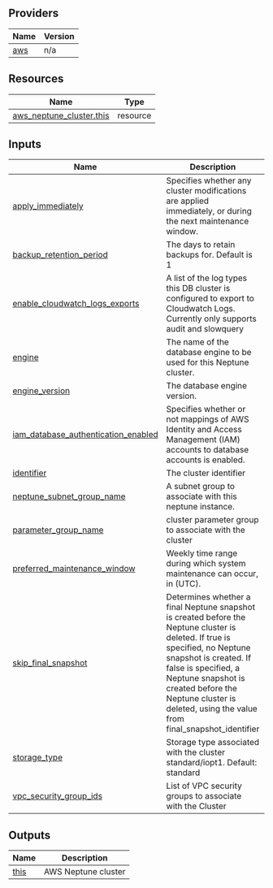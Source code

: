 <!-- BEGIN_TF_DOCS -->


## Providers

| Name | Version |
|------|---------|
| <a name="provider_aws"></a> [aws](#provider\_aws) | n/a |

## Resources

| Name | Type |
|------|------|
| [aws_neptune_cluster.this](https://registry.terraform.io/providers/hashicorp/aws/latest/docs/resources/neptune_cluster) | resource |

## Inputs

| Name | Description | Type | Default | Required |
|------|-------------|------|---------|:--------:|
| <a name="input_apply_immediately"></a> [apply\_immediately](#input\_apply\_immediately) | Specifies whether any cluster modifications are applied immediately, or during the next maintenance window. | `bool` | `null` | no |
| <a name="input_backup_retention_period"></a> [backup\_retention\_period](#input\_backup\_retention\_period) | The days to retain backups for. Default is 1 | `number` | `null` | no |
| <a name="input_enable_cloudwatch_logs_exports"></a> [enable\_cloudwatch\_logs\_exports](#input\_enable\_cloudwatch\_logs\_exports) | A list of the log types this DB cluster is configured to export to Cloudwatch Logs. Currently only supports audit and slowquery | `list(string)` | `null` | no |
| <a name="input_engine"></a> [engine](#input\_engine) | The name of the database engine to be used for this Neptune cluster. | `string` | `null` | no |
| <a name="input_engine_version"></a> [engine\_version](#input\_engine\_version) | The database engine version. | `string` | `null` | no |
| <a name="input_iam_database_authentication_enabled"></a> [iam\_database\_authentication\_enabled](#input\_iam\_database\_authentication\_enabled) | Specifies whether or not mappings of AWS Identity and Access Management (IAM) accounts to database accounts is enabled. | `bool` | `null` | no |
| <a name="input_identifier"></a> [identifier](#input\_identifier) | The cluster identifier | `string` | `null` | no |
| <a name="input_neptune_subnet_group_name"></a> [neptune\_subnet\_group\_name](#input\_neptune\_subnet\_group\_name) | A subnet group to associate with this neptune instance. | `string` | `null` | no |
| <a name="input_parameter_group_name"></a> [parameter\_group\_name](#input\_parameter\_group\_name) | cluster parameter group to associate with the cluster | `string` | `null` | no |
| <a name="input_preferred_maintenance_window"></a> [preferred\_maintenance\_window](#input\_preferred\_maintenance\_window) | Weekly time range during which system maintenance can occur, in (UTC). | `string` | `null` | no |
| <a name="input_skip_final_snapshot"></a> [skip\_final\_snapshot](#input\_skip\_final\_snapshot) | Determines whether a final Neptune snapshot is created before the Neptune cluster is deleted. If true is specified, no Neptune snapshot is created. If false is specified, a Neptune snapshot is created before the Neptune cluster is deleted, using the value from final\_snapshot\_identifier | `bool` | `null` | no |
| <a name="input_storage_type"></a> [storage\_type](#input\_storage\_type) | Storage type associated with the cluster standard/iopt1. Default: standard | `string` | `null` | no |
| <a name="input_vpc_security_group_ids"></a> [vpc\_security\_group\_ids](#input\_vpc\_security\_group\_ids) | List of VPC security groups to associate with the Cluster | `list(string)` | `null` | no |

## Outputs

| Name | Description |
|------|-------------|
| <a name="output_this"></a> [this](#output\_this) | AWS Neptune cluster |
<!-- END_TF_DOCS -->